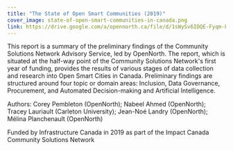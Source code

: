 ```yaml
---
title: "The State of Open Smart Communities (2019)"
cover_image: state-of-open-smart-communities-in-canada.png
link: https://drive.google.com/a/opennorth.ca/file/d/1sWySv6IDQE-Fyqm-FuU73NcIYqVJ8khi/view?usp=sharing
---
```

This report is a summary of the preliminary findings of the Community Solutions Network Advisory Service, led by OpenNorth. The report, which is situated at the half-way point of the Community Solutions Network's first year of funding, provides the results of various stages of data collection and research into Open Smart Cities in Canada. Preliminary findings are structured around four topic or domain areas: Inclusion, Data Governance, Procurement, and Automated Decision-making and Artificial Intelligence.

Authors: Corey Pembleton (OpenNorth); Nabeel Ahmed (OpenNorth); Tracey Lauriault (Carleton University); Jean-Noé Landry (OpenNorth); Mélina Planchenault (OpenNorth)

Funded by Infrastructure Canada in 2019 as part of the Impact Canada Community Solutions Network
